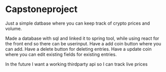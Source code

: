# Capstoneproject
Just a simple datbase where you can keep track of crypto prices and volume.

Made a database with sql and linked it to spring tool, while using react for the front end so there can be userinput.
Have a add coin button where you can add.
Have a delete button for deleting entries.
Have a update coin where you can edit existing fields for existing entries.

In the future I want a working thirdparty api so I can track live prices
